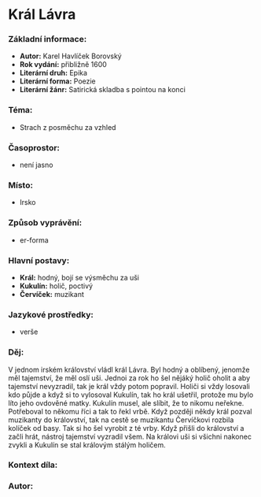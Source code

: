 # Král Lávra

### Základní informace:
- **Autor:** Karel Havlíček Borovský
- **Rok vydání:** přibližně 1600
- **Literární druh:** Epika
- **Literární forma:** Poezie
- **Literární žánr:** Satirická skladba s pointou na konci

### Téma: 
- Strach z posměchu za vzhled  

### Časoprostor:
- není jasno

### Místo: 
- Irsko

### Způsob vyprávění: 
- er-forma

### Hlavní postavy:
- **Král:** hodný, bojí se výsměchu za uši
- **Kukulín:** holič, poctivý
- **Červíček:** muzikant

### Jazykové prostředky:
- verše 

### Děj: 
V jednom irském království vládl král Lávra. Byl hodný a oblíbený, jenomže měl tajemství, že měl oslí uši. Jednoi za rok ho šel nějáký holič oholit a aby tajemství nevyzradil, tak je král vždy potom popravil. Holiči si vždy losovali kdo půjde a když si to vylosoval Kukulín, tak ho král ušetřil, protože mu bylo líto jeho ovdověné matky. Kukulín musel, ale slíbit, že to nikomu neřekne. Potřeboval to někomu říci a tak to řekl vrbě. Když později někdy král pozval muzikanty do království, tak na cestě se muzikantu Červíčkovi rozbila kolíček od basy. Tak si ho šel vyrobit z té vrby. Když přišli do království a začli hrát, nástroj tajemství vyzradil všem. Na královi uši si všichni nakonec zvykli a Kukulín se stal královým stálým holičem.  

### Kontext díla: 


### Autor: 
